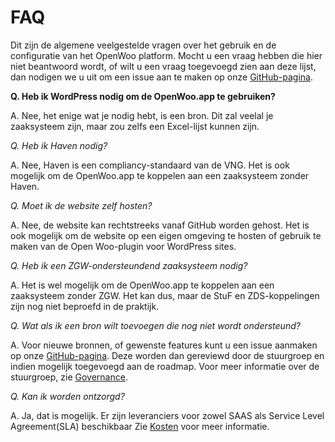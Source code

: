 # FAQ

Dit zijn de algemene veelgestelde vragen over het gebruik en de configuratie van het OpenWoo platform. Mocht u een vraag hebben die hier niet beantwoord wordt, of wilt u een vraag toegevoegd zien aan deze lijst, dan nodigen we u uit om een issue aan te maken op onze [GitHub-pagina](https://github.com/ConductionNL/woo-website-template/issues).

**Q. Heb ik WordPress nodig om de OpenWoo.app te gebruiken?**

A. Nee, het enige wat je nodig hebt, is een bron. Dit zal veelal je zaaksysteem zijn, maar zou zelfs een Excel-lijst kunnen zijn.

*Q. Heb ik Haven nodig?*

A. Nee, Haven is een compliancy-standaard van de VNG. Het is ook mogelijk om de OpenWoo.app te koppelen aan een zaaksysteem zonder Haven.

*Q. Moet ik de website zelf hosten?*

A. Nee, de website kan rechtstreeks vanaf GitHub worden gehost. Het is ook mogelijk om de website op een eigen omgeving te hosten of gebruik te maken van de Open Woo-plugin voor WordPress sites.

*Q. Heb ik een ZGW-ondersteundend zaaksysteem nodig?*

A. Het is wel mogelijk om de OpenWoo.app te koppelen aan een zaaksysteem zonder ZGW. Het kan dus, maar de StuF en ZDS-koppelingen zijn nog niet beproefd in de praktijk.

*Q. Wat als ik een bron wilt toevoegen die nog niet wordt ondersteund?*

A. Voor nieuwe bronnen, of gewenste features kunt u een issue aanmaken op onze [GitHub-pagina](https://github.com/ConductionNL/woo-website-template/issues). Deze worden dan gereviewd door de stuurgroep en indien mogelijk toegevoegd aan de roadmap. Voor meer informatie over de stuurgroep, zie [Governance](./Governance.md).

*Q. Kan ik worden ontzorgd?*

A. Ja, dat is mogelijk. Er zijn leveranciers voor zowel SAAS als Service Level Agreement(SLA) beschikbaar Zie [Kosten](./Kosten.md) voor meer informatie.
